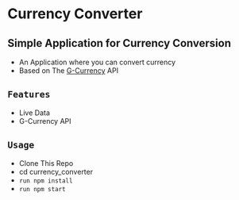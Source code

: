 # Currency Converter
## Simple Application for Currency Conversion

- An Application where you can convert currency
- Based on The [G-Currency](https://github.com/coolguy08/G-Currency) API



## `Features`
- Live Data
- G-Currency API

## `Usage`
- Clone This Repo
- cd currency_converter
- ```run npm install```
- ```run npm start```



















